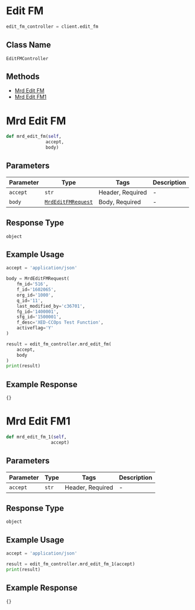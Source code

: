 # Edit FM

```python
edit_fm_controller = client.edit_fm
```

## Class Name

`EditFMController`

## Methods

* [Mrd Edit FM](../../doc/controllers/edit-fm.md#mrd-edit-fm)
* [Mrd Edit FM1](../../doc/controllers/edit-fm.md#mrd-edit-fm1)


# Mrd Edit FM

```python
def mrd_edit_fm(self,
               accept,
               body)
```

## Parameters

| Parameter | Type | Tags | Description |
|  --- | --- | --- | --- |
| `accept` | `str` | Header, Required | - |
| `body` | [`MrdEditFMRequest`](../../doc/models/mrd-edit-fm-request.md) | Body, Required | - |

## Response Type

`object`

## Example Usage

```python
accept = 'application/json'

body = MrdEditFMRequest(
    fm_id='516',
    f_id='1602065',
    org_id='1000',
    q_id='11',
    last_modified_by='c36701',
    fg_id='1400001',
    sfg_id='1500001',
    f_desc='XED-CCOps Test Function',
    activeflag='Y'
)

result = edit_fm_controller.mrd_edit_fm(
    accept,
    body
)
print(result)
```

## Example Response

```
{}
```


# Mrd Edit FM1

```python
def mrd_edit_fm_1(self,
                 accept)
```

## Parameters

| Parameter | Type | Tags | Description |
|  --- | --- | --- | --- |
| `accept` | `str` | Header, Required | - |

## Response Type

`object`

## Example Usage

```python
accept = 'application/json'

result = edit_fm_controller.mrd_edit_fm_1(accept)
print(result)
```

## Example Response

```
{}
```

